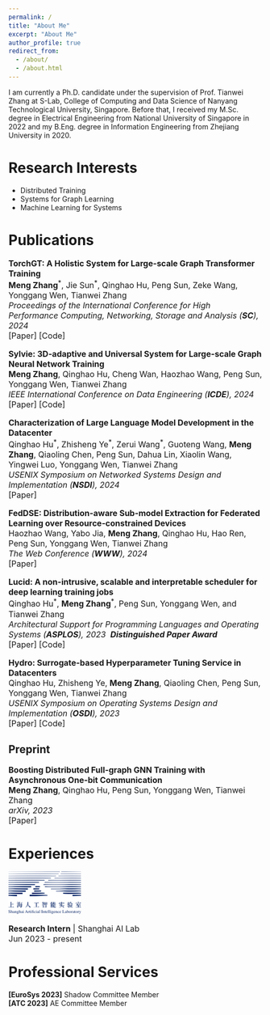 ```yaml
---
permalink: /
title: "About Me"
excerpt: "About Me"
author_profile: true
redirect_from: 
  - /about/
  - /about.html
---
```

<p>
  I am currently a Ph.D. candidate under the supervision of 
  <a href="https://personal.ntu.edu.sg/tianwei.zhang/" target="_blank" style="text-decoration: none;">Prof. Tianwei Zhang</a> 
  at S-Lab, College of Computing and Data Science of 
  <a href="https://www.ntu.edu.sg/computing" target="_blank" style="text-decoration: none;">Nanyang Technological University</a>, 
  Singapore. Before that, I received my M.Sc. degree in Electrical Engineering from 
  <a href="https://www.nus.edu.sg/" target="_blank" style="text-decoration: none;">National University of Singapore</a> 
  in 2022 and my B.Eng. degree in Information Engineering from 
  <a href="https://www.zju.edu.cn/english/" target="_blank" style="text-decoration: none;">Zhejiang University</a> 
  in 2020.
</p>
<!-- I am currently a Ph.D. candidate under the supervision of [Prof. Tianwei Zhang](https://personal.ntu.edu.sg/tianwei.zhang/) at S-Lab, [College of Computing and Data Science of Nanyang Technological University](https://www.ntu.edu.sg/computing), Singapore. Before that, I received my M.Sc. degree in Electrical Engineering from [National University of Singapore](https://www.nus.edu.sg/) in 2022 and my B.Eng. degree in Information Engineering from [Zhejiang University](https://www.zju.edu.cn/english/) in 2020.  -->


Research Interests
======
- Distributed Training
- Systems for Graph Learning
- Machine Learning for Systems


Publications
======
<p style="font-size: 16px;">
  <b>TorchGT: A Holistic System for Large-scale Graph Transformer Training</b><br>
  <b>Meng Zhang</b><sup>*</sup>, Jie Sun<sup>*</sup>, Qinghao Hu, Peng Sun, Zeke Wang, Yonggang Wen, Tianwei Zhang<br>
  <i>Proceedings of the International Conference for High Performance Computing, Networking, Storage and Analysis (<b>SC</b>), 2024</i> &nbsp;<em class="blue"></em><br>
  <a href="https://sc24.conference-program.com/presentation/?id=pap224&sess=sess396" target="_blank" style="text-decoration: none;">[Paper]</a>
  <a href="" target="_blank" style="text-decoration: none;">[Code]</a><br>
</p>

<p style="font-size: 16px;">
  <b>Sylvie: 3D-adaptive and Universal System for Large-scale Graph Neural Network Training</b><br>
  <b>Meng Zhang</b>, Qinghao Hu, Cheng Wan, Haozhao Wang, Peng Sun, Yonggang Wen, Tianwei Zhang<br>
  <i>IEEE International Conference on Data Engineering (<b>ICDE</b>), 2024</i><br>
  <a href="" target="_blank" style="text-decoration: none;">[Paper]</a>
  <a href="" target="_blank" style="text-decoration: none;">[Code]</a><br>
</p>

<p style="font-size: 16px;">
  <b>Characterization of Large Language Model Development in the Datacenter</b><br>
  Qinghao Hu<sup>*</sup>, Zhisheng Ye<sup>*</sup>, Zerui Wang<sup>*</sup>, Guoteng Wang, <b>Meng Zhang</b>, Qiaoling Chen, Peng Sun, Dahua Lin, Xiaolin Wang, Yingwei Luo, Yonggang Wen, Tianwei Zhang<br>
  <i>USENIX Symposium on Networked Systems Design and Implementation (<b>NSDI</b>), 2024</i><br>
  <a href="https://www.usenix.org/system/files/nsdi24-hu.pdf" target="_blank" style="text-decoration: none;">[Paper]</a>
  <!-- <a href="" target="_blank" style="text-decoration: none;">[Code]</a><br> -->
</p>

<p style="font-size: 16px;">
  <b>FedDSE: Distribution-aware Sub-model Extraction for Federated Learning over Resource-constrained Devices</b><br>
  Haozhao Wang, Yabo Jia, <b>Meng Zhang</b>, Qinghao Hu, Hao Ren, Peng Sun, Yonggang Wen, Tianwei Zhang<br>
  <i>The Web Conference (<b>WWW</b>), 2024</i><br>
  <a href="https://dl.acm.org/doi/10.1145/3589334.3645416" target="_blank" style="text-decoration: none;">[Paper]</a>
  <!-- <a href="" target="_blank" style="text-decoration: none;">[Code]</a><br> -->
</p>

<p style="font-size: 16px;">
  <b>Lucid: A non-intrusive, scalable and interpretable scheduler for deep learning training jobs</b><br>
  Qinghao Hu<sup>*</sup>, <b>Meng Zhang</b><sup>*</sup>, Peng Sun, Yonggang Wen, and Tianwei Zhang<br>
  <i>Architectural Support for Programming Languages and Operating Systems (<b>ASPLOS</b>), 2023</i> &nbsp;<em class="blue"><b>Distinguished Paper Award</b></em><br>
  <a href="https://dl.acm.org/doi/pdf/10.1145/3575693.3575705" target="_blank" style="text-decoration: none;">[Paper]</a>
  <a href="https://github.com/S-Lab-System-Group/Lucid" target="_blank" style="text-decoration: none;">[Code]</a><br>
</p>

<p style="font-size: 16px;">
  <b>Hydro: Surrogate-based Hyperparameter Tuning Service in Datacenters</b><br>
  Qinghao Hu, Zhisheng Ye, <b>Meng Zhang</b>, Qiaoling Chen, Peng Sun, Yonggang Wen, Tianwei Zhang<br>
  <i>USENIX Symposium on Operating Systems Design and Implementation (<b>OSDI</b>), 2023</i><br>
  <a href="https://www.usenix.org/system/files/osdi23-hu.pdf" target="_blank" style="text-decoration: none;">[Paper]</a>
  <a href="https://github.com/S-Lab-System-Group/Hydro" target="_blank" style="text-decoration: none;">[Code]</a><br>
</p>

Preprint
------
<p style="font-size: 16px;">
  <b>Boosting Distributed Full-graph GNN Training with Asynchronous One-bit Communication</b><br>
  <b>Meng Zhang</b>, Qinghao Hu, Peng Sun, Yonggang Wen, Tianwei Zhang<br>
  <i>arXiv, 2023</i><br>
  <a href="https://arxiv.org/abs/2303.01277" target="_blank" style="text-decoration: none;">[Paper]</a>
  <!-- <a href="https://github.com/S-Lab-System-Group/Hydro" target="_blank" style="text-decoration: none;">[Code]</a><br> -->
</p>

Experiences
======
<img src="../images/shailab.png" alt="sh ai lab" width="144">
<p style="font-size: 16px;">
  <b>Research Intern</b> | Shanghai AI Lab<br>
  Jun 2023 - present
</p>

<!-- <img src="../images/shailab.png" alt="sh ai lab" width="144">
<p style="font-size: 16px;">
  <b>Research Intern</b> | Shanghai AI Lab<br>
  Jun 2023 - present
</p> -->



Professional Services
======
<p>
  <b>[EuroSys 2023]</b> Shadow Committee Member<br>
  <b>[ATC 2023]</b> AE Committee Member
</p>
